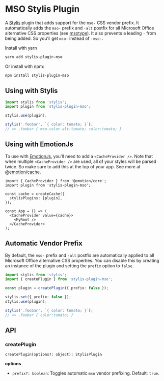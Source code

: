 [emotion]: https://github.com/emotion-js/emotion
[stylis]: https://github.com/thysultan/stylis.js
[msotype]:
  https://github.com/email-types/email-types/tree/master/packages/msotype

# MSO Stylis Plugin

A [Stylis][stylis] plugin that adds support for the `mso-` CSS vendor prefix. It
automatically adds the `mso-` prefix and `-alt` postfix for all Microsoft Office
alternative CSS properties (see [msotype][msotype]). It also prevents a leading
`-` from being added. So you'll get `mso-` instead of `-mso-`.

Install with yarn

```sh
yarn add stylis-plugin-mso
```

Or install with npm:

```sh
npm install stylis-plugin-mso
```

## Using with Stylis

```ts
import stylis from 'stylis';
import plugin from 'stylis-plugin-mso';

stylis.use(plugin);

stylis('.foobar', `{ color: tomato; }`);
// => .foobar { mso-color-alt:tomato; color:tomato; }
```

## Using with EmotionJs

To use with [EmotionJs][emotion], you'll need to add a `<CacheProvider />`. Note
that when multiple `<CacheProvider />` are used, all of your styles will be
parsed twice. So make sure to add this at the top of your app. See more at
[@emotion/cache](https://github.com/emotion-js/emotion/tree/master/packages/cache).

```tsx
import { CacheProvider } from '@emotion/core';
import plugin from 'stylis-plugin-mso';

const cache = createCache({
  stylisPlugins: [plugin],
});

const App = () => (
  <CacheProvider value={cache}>
    <MyRoot />
  </CacheProvider>
);
```

## Automatic Vendor Prefix

By default, the `mso-` prefix and `-alt` postfix are automatically applied to
all Microsoft Office alternative CSS properties. You can disable this by
creating an instance of the plugin and setting the `prefix` option to `false`.

```ts
import stylis from 'stylis';
import { createPlugin } from 'stylis-plugin-mso';

const plugin = createPlugin({ prefix: false });

stylis.set({ prefix: false });
stylis.use(plugin);

stylis('.foobar', `{ color: tomato; }`);
// => .foobar { color:tomato; }
```

## API

### createPlugin

```tsx
createPlugin(options?: object): StylisPlugin
```

**options**

- `prefix?: boolean`: Toggles automatic `mso` vendor prefixing. Default: `true`.
